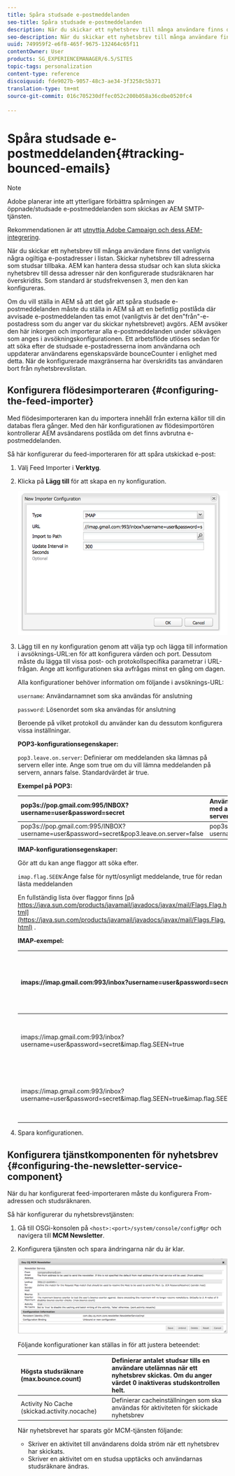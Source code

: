 ```yaml
---
title: Spåra studsade e-postmeddelanden
seo-title: Spåra studsade e-postmeddelanden
description: När du skickar ett nyhetsbrev till många användare finns det vanligtvis några ogiltiga e-postadresser i listan. Skickar nyhetsbrev till adresserna som studsar tillbaka. AEM kan hantera dessa studsar och kan sluta skicka nyhetsbrev till dessa adresser när den konfigurerade studsräknaren har överskridits.
seo-description: När du skickar ett nyhetsbrev till många användare finns det vanligtvis några ogiltiga e-postadresser i listan. Skickar nyhetsbrev till adresserna som studsar tillbaka. AEM kan hantera dessa studsar och kan sluta skicka nyhetsbrev till dessa adresser när den konfigurerade studsräknaren har överskridits.
uuid: 749959f2-e6f8-465f-9675-132464c65f11
contentOwner: User
products: SG_EXPERIENCEMANAGER/6.5/SITES
topic-tags: personalization
content-type: reference
discoiquuid: fde9027b-9057-48c3-ae34-3f3258c5b371
translation-type: tm+mt
source-git-commit: 016c705230dffec052c200b058a36cdbe0520fc4

---
```



# Spåra studsade e-postmeddelanden{#tracking-bounced-emails}

>[!NOTE]
>
>Adobe planerar inte att ytterligare förbättra spårningen av öppnade/studsade e-postmeddelanden som skickas av AEM SMTP-tjänsten.
>
>Rekommendationen är att [utnyttja Adobe Campaign och dess AEM-integrering](/help/sites-administering/campaign.md).

När du skickar ett nyhetsbrev till många användare finns det vanligtvis några ogiltiga e-postadresser i listan. Skickar nyhetsbrev till adresserna som studsar tillbaka. AEM kan hantera dessa studsar och kan sluta skicka nyhetsbrev till dessa adresser när den konfigurerade studsräknaren har överskridits. Som standard är studsfrekvensen 3, men den kan konfigureras.

Om du vill ställa in AEM så att det går att spåra studsade e-postmeddelanden måste du ställa in AEM så att en befintlig postlåda där avvisade e-postmeddelanden tas emot (vanligtvis är det den&quot;från&quot;-e-postadress som du anger var du skickar nyhetsbrevet) avgörs. AEM avsöker den här inkorgen och importerar alla e-postmeddelanden under sökvägen som anges i avsökningskonfigurationen. Ett arbetsflöde utlöses sedan för att söka efter de studsade e-postadresserna inom användarna och uppdaterar användarens egenskapsvärde bounceCounter i enlighet med detta. När de konfigurerade maxgränserna har överskridits tas användaren bort från nyhetsbrevslistan.

## Konfigurera flödesimporteraren {#configuring-the-feed-importer}

Med flödesimporteraren kan du importera innehåll från externa källor till din databas flera gånger. Med den här konfigurationen av flödesimportören kontrollerar AEM avsändarens postlåda om det finns avbrutna e-postmeddelanden.

Så här konfigurerar du feed-importeraren för att spåra utskickad e-post:

1. Välj Feed Importer i **Verktyg**.

1. Klicka på **Lägg till** för att skapa en ny konfiguration.

   ![chlimage_1](assets/chlimage_1a.png)

1. Lägg till en ny konfiguration genom att välja typ och lägga till information i avsöknings-URL:en för att konfigurera värden och port. Dessutom måste du lägga till vissa post- och protokollspecifika parametrar i URL-frågan. Ange att konfigurationen ska avfrågas minst en gång om dagen.

   Alla konfigurationer behöver information om följande i avsöknings-URL:

   `username`: Användarnamnet som ska användas för anslutning

   `password`: Lösenordet som ska användas för anslutning

   Beroende på vilket protokoll du använder kan du dessutom konfigurera vissa inställningar.

   **POP3-konfigurationsegenskaper:**

   `pop3.leave.on.server`: Definierar om meddelanden ska lämnas på servern eller inte. Ange som true om du vill lämna meddelanden på servern, annars false. Standardvärdet är true.

   **Exempel på POP3:**

   | pop3s://pop.gmail.com:995/INBOX?username=user&amp;password=secret | Använda pop3 över SSL för att ansluta till GMail på port 995 med användare/hemlighet, och lämna meddelanden på servern som standard |
   |---|---|
   | pop3s://pop.gmail.com:995/INBOX?username=user&amp;password=secret&amp;pop3.leave.on.server=false | pop3s://pop.gmail.com:995/INBOX?username=user&amp;password=secret&amp;pop3.leave.on.server=false |

   **IMAP-konfigurationsegenskaper:**

   Gör att du kan ange flaggor att söka efter.

   `imap.flag.SEEN`:Ange false för nytt/osynligt meddelande, true för redan lästa meddelanden

   En fullständig lista över flaggor finns [på https://java.sun.com/products/javamail/javadocs/javax/mail/Flags.Flag.html](https://java.sun.com/products/javamail/javadocs/javax/mail/Flags.Flag.html) .

   **IMAP-exempel:**

   | imaps://imap.gmail.com:993/inbox?username=user&amp;password=secret | Använda IMAP över SSL för att ansluta till GMail på port 993 med användar/hemlighet. Hämtar endast nya meddelanden som standard. |
   |---|---|
   | imaps://imap.gmail.com:993/inbox?username=user&amp;password=secret&amp;imap.flag.SEEN=true | Använda IMAP över SSL för att ansluta till GMail 993 med användar-/hemlighet, men få bara ett meddelande som redan visas. |
   | imaps://imap.gmail.com:993/inbox?username=user&amp;password=secret&amp;imap.flag.SEEN=true&amp;imap.flag.SEEN=false | Använda IMAP över SSL för att ansluta till GMail 993 med användar-/hemlighet och få redan lästa ELLER nya meddelanden. |

1. Spara konfigurationen.

## Konfigurera tjänstkomponenten för nyhetsbrev {#configuring-the-newsletter-service-component}

När du har konfigurerat feed-importeraren måste du konfigurera From-adressen och studsräknaren.

Så här konfigurerar du nyhetsbrevstjänsten:

1. Gå till OSGi-konsolen på `<host>:<port>/system/console/configMgr` och navigera till **MCM Newsletter**.

1. Konfigurera tjänsten och spara ändringarna när du är klar.

   ![chlimage_1-1](assets/chlimage_1-1a.png)

   Följande konfigurationer kan ställas in för att justera beteendet:

   | Högsta studsräknare (max.bounce.count) | Definierar antalet studsar tills en användare utelämnas när ett nyhetsbrev skickas. Om du anger värdet 0 inaktiveras studskontrollen helt. |
   |---|---|
   | Activity No Cache (skickad.activity.nocache) | Definierar cacheinställningen som ska användas för aktiviteten för skickade nyhetsbrev |

   När nyhetsbrevet har sparats gör MCM-tjänsten följande:

   * Skriver en aktivitet till användarens dolda ström när ett nyhetsbrev har skickats.
   * Skriver en aktivitet om en studsa upptäcks och användarnas studsräknare ändras.
